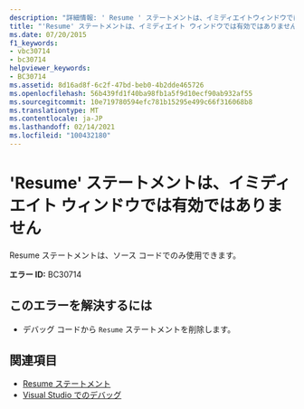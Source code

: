 ```yaml
---
description: "詳細情報: ' Resume ' ステートメントは、イミディエイトウィンドウでは有効ではありません"
title: "'Resume' ステートメントは、イミディエイト ウィンドウでは有効ではありません"
ms.date: 07/20/2015
f1_keywords:
- vbc30714
- bc30714
helpviewer_keywords:
- BC30714
ms.assetid: 8d16ad8f-6c2f-47bd-beb0-4b2dde465726
ms.openlocfilehash: 56b439fd1f40ba98fb1a5f9d10ecf90ab932af55
ms.sourcegitcommit: 10e719780594efc781b15295e499c66f316068b8
ms.translationtype: MT
ms.contentlocale: ja-JP
ms.lasthandoff: 02/14/2021
ms.locfileid: "100432180"
---
```

# <a name="resume-statements-are-not-valid-in-the-immediate-window"></a>'Resume' ステートメントは、イミディエイト ウィンドウでは有効ではありません

Resume ステートメントは、ソース コードでのみ使用できます。  
  
 **エラー ID:** BC30714  
  
## <a name="to-correct-this-error"></a>このエラーを解決するには  
  
- デバッグ コードから `Resume` ステートメントを削除します。  
  
## <a name="see-also"></a>関連項目

- [Resume ステートメント](../language-reference/statements/resume-statement.md)
- [Visual Studio でのデバッグ](/visualstudio/debugger/debugger-feature-tour)
